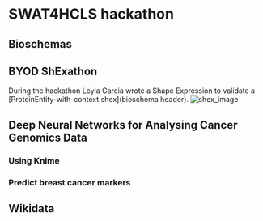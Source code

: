 # SWAT4HCLS hackathon

## Bioschemas


## BYOD ShExathon
During the hackathon Leyla Garcia wrote a Shape Expression to validate a [ProteinEntity-with-context.shex](bioschema header).
![shex_image](https://github.com/andrawaag/SWAT4HCLS-2017-hackathon/blob/master/2017_Hackathon_Cancer_Type_Prediction.knwf?raw=true "ProteinEntity-with-context")


## Deep Neural Networks for Analysing Cancer Genomics Data
### Using Knime

### Predict breast cancer markers

## Wikidata
